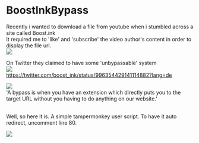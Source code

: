 # BoostInkBypass
Recently i wanted to download a file from youtube when i stumbled across a site called Boost.ink<br>
It required me to 'like' and 'subscribe' the video author's content in order to display the file url.<br>
<img src="https://i.a200k.xyz/raw/TvkUTE.png">

On Twitter they claimed to have some 'unbypassable' system<br>
<img src="https://i.a200k.xyz/raw/itzs9R.png"><br>
https://twitter.com/boost_ink/status/996354429141114882?lang=de
<br>

<img src="https://i.a200k.xyz/raw/oD1wkm.png"><br>
'A bypass is when you have an extension which directly puts you to the target URL without you having to do anything on our website.'
<br>
<br>

Well, so here it is.
A simple tampermonkey user script.
To have it auto redirect, uncomment line 80.

<img src="https://i.a200k.xyz/raw/qeZ2JZ.gif"><br>
